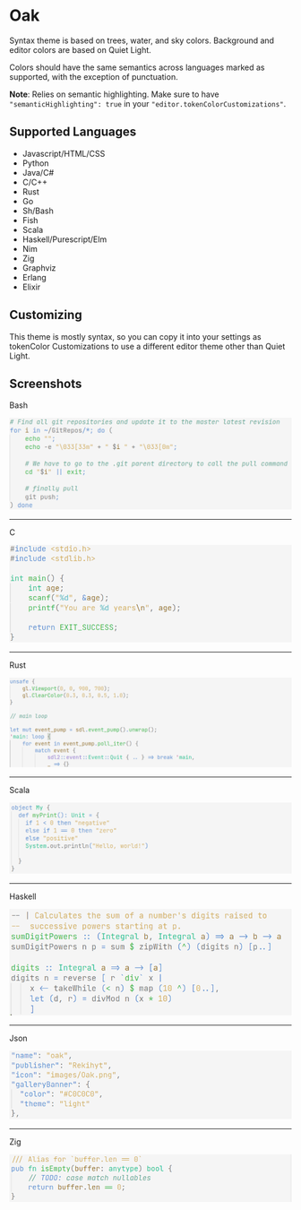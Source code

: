 # Oak

Syntax theme is based on trees, water, and sky colors.
Background and editor colors are based on Quiet Light.

Colors should have the same semantics across languages marked as supported, with the exception of punctuation.

**Note**: Relies on semantic highlighting.
Make sure to have `"semanticHighlighting": true` in your `"editor.tokenColorCustomizations"`.

## Supported Languages

- Javascript/HTML/CSS
- Python
- Java/C#
- C/C++
- Rust
- Go
- Sh/Bash
- Fish
- Scala
- Haskell/Purescript/Elm
- Nim
- Zig
- Graphviz
- Erlang
- Elixir

## Customizing

This theme is mostly syntax, so you can copy it into your settings as
tokenColor Customizations to use a different editor theme other than Quiet Light.

## Screenshots

Bash

![Bash](images/bash.png)

---

C

![C](images/c.png)

---

Rust

![Rust](images/rust.png)

---

Scala

![Scala](images/scala.png)

---

Haskell

![Haskell](images/haskell.png)

---

Json

![Json](images/json.png)

---

Zig

![Zig](images/zig.png)
